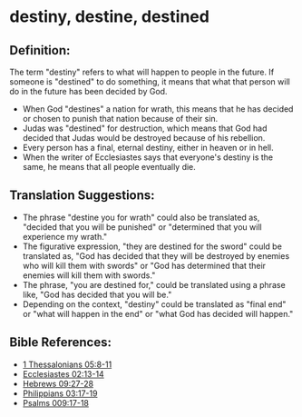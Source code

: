 # destiny, destine, destined #

## Definition: ##

The term "destiny" refers to what will happen to people in the future. If someone is "destined" to do something, it means that what that person will do in the future has been decided by God.

* When God "destines" a nation for wrath, this means that he has decided or chosen to punish that nation because of their sin.
* Judas was "destined" for destruction, which means that God had decided that Judas would be destroyed because of his rebellion.
* Every person has a final, eternal destiny, either in heaven or in hell.
* When the writer of Ecclesiastes says that everyone's destiny is the same, he means that all people eventually die.

## Translation Suggestions: ##

* The phrase "destine you for wrath" could also be translated as, "decided that you will be punished" or "determined that you will experience my wrath."
* The figurative expression, "they are destined for the sword" could be translated as, "God has decided that they will be destroyed by enemies who will kill them with swords" or "God has determined that their enemies will kill them with swords."
* The phrase, "you are destined for," could be translated using a phrase like, "God has decided that you will be."
* Depending on the context, "destiny" could be translated as "final end" or "what will happen in the end" or "what God has decided will happen."



## Bible References: ##

* [1 Thessalonians 05:8-11](en/tn/1th/help/05/08)
* [Ecclesiastes 02:13-14](en/tn/ecc/help/02/13)
* [Hebrews 09:27-28](en/tn/heb/help/09/27)
* [Philippians 03:17-19](en/tn/php/help/03/17)
* [Psalms 009:17-18](en/tn/psa/help/09/17)